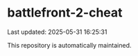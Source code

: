 # battlefront-2-cheat

Last updated: 2025-05-31 16:25:31

This repository is automatically maintained.
